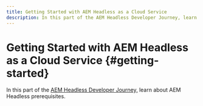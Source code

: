 ```yaml
---
title: Getting Started with AEM Headless as a Cloud Service
description: In this part of the AEM Headless Developer Journey, learn about AEM Headless prerequisites.
---
```


# Getting Started with AEM Headless as a Cloud Service {#getting-started}

In this part of the [AEM Headless Developer Journey,](#overview.md) learn about AEM Headless prerequisites.
